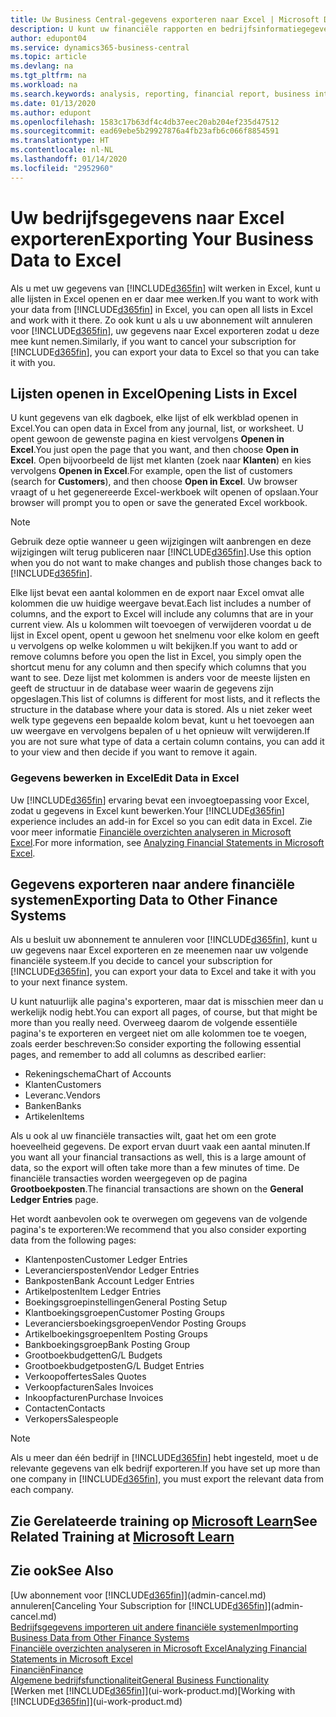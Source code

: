 ```yaml
---
title: Uw Business Central-gegevens exporteren naar Excel | Microsoft Docs
description: U kunt uw financiële rapporten en bedrijfsinformatiegegevens uit Business Central exporteren naar Excel of uw gegevens in Excel openen.
author: edupont04
ms.service: dynamics365-business-central
ms.topic: article
ms.devlang: na
ms.tgt_pltfrm: na
ms.workload: na
ms.search.keywords: analysis, reporting, financial report, business intelligence, BI, Excel
ms.date: 01/13/2020
ms.author: edupont
ms.openlocfilehash: 1583c17b63df4c4db37eec20ab204ef235d47512
ms.sourcegitcommit: ead69ebe5b29927876a4fb23afb6c066f8854591
ms.translationtype: HT
ms.contentlocale: nl-NL
ms.lasthandoff: 01/14/2020
ms.locfileid: "2952960"
---
```

# <a name="exporting-your-business-data-to-excel"></a><span data-ttu-id="51571-103">Uw bedrijfsgegevens naar Excel exporteren</span><span class="sxs-lookup"><span data-stu-id="51571-103">Exporting Your Business Data to Excel</span></span>
<span data-ttu-id="51571-104">Als u met uw gegevens van [!INCLUDE[d365fin](includes/d365fin_md.md)] wilt werken in Excel, kunt u alle lijsten in Excel openen en er daar mee werken.</span><span class="sxs-lookup"><span data-stu-id="51571-104">If you want to work with your data from [!INCLUDE[d365fin](includes/d365fin_md.md)] in Excel, you can open all lists in Excel and work with it there.</span></span> <span data-ttu-id="51571-105">Zo ook kunt u als u uw abonnement wilt annuleren voor [!INCLUDE[d365fin](includes/d365fin_md.md)], uw gegevens naar Excel exporteren zodat u deze mee kunt nemen.</span><span class="sxs-lookup"><span data-stu-id="51571-105">Similarly, if you want to cancel your subscription for [!INCLUDE[d365fin](includes/d365fin_md.md)], you can export your data to Excel so that you can take it with you.</span></span>

## <a name="opening-lists-in-excel"></a><span data-ttu-id="51571-106">Lijsten openen in Excel</span><span class="sxs-lookup"><span data-stu-id="51571-106">Opening Lists in Excel</span></span>
<span data-ttu-id="51571-107">U kunt gegevens van elk dagboek, elke lijst of elk werkblad openen in Excel.</span><span class="sxs-lookup"><span data-stu-id="51571-107">You can open data in Excel from any journal, list, or worksheet.</span></span> <span data-ttu-id="51571-108">U opent gewoon de gewenste pagina en kiest vervolgens **Openen in Excel**.</span><span class="sxs-lookup"><span data-stu-id="51571-108">You just open the page that you want, and then choose **Open in Excel**.</span></span> <span data-ttu-id="51571-109">Open bijvoorbeeld de lijst met klanten (zoek naar **Klanten**) en kies vervolgens **Openen in Excel**.</span><span class="sxs-lookup"><span data-stu-id="51571-109">For example, open the list of customers (search for **Customers**), and then choose **Open in Excel**.</span></span> <span data-ttu-id="51571-110">Uw browser vraagt of u het gegenereerde Excel-werkboek wilt openen of opslaan.</span><span class="sxs-lookup"><span data-stu-id="51571-110">Your browser will prompt you to open or save the generated Excel workbook.</span></span>  

> [!NOTE]
> <span data-ttu-id="51571-111">Gebruik deze optie wanneer u geen wijzigingen wilt aanbrengen en deze wijzigingen wilt terug publiceren naar [!INCLUDE[d365fin](includes/d365fin_md.md)].</span><span class="sxs-lookup"><span data-stu-id="51571-111">Use this option when you do not want to make changes and publish those changes back to [!INCLUDE[d365fin](includes/d365fin_md.md)].</span></span>  

<span data-ttu-id="51571-112">Elke lijst bevat een aantal kolommen en de export naar Excel omvat alle kolommen die uw huidige weergave bevat.</span><span class="sxs-lookup"><span data-stu-id="51571-112">Each list includes a number of columns, and the export to Excel will include any columns that are in your current view.</span></span> <span data-ttu-id="51571-113">Als u kolommen wilt toevoegen of verwijderen voordat u de lijst in Excel opent, opent u gewoon het snelmenu voor elke kolom en geeft u vervolgens op welke kolommen u wilt bekijken.</span><span class="sxs-lookup"><span data-stu-id="51571-113">If you want to add or remove columns before you open the list in Excel, you simply open the shortcut menu for any column and then specify which columns that you want to see.</span></span> <span data-ttu-id="51571-114">Deze lijst met kolommen is anders voor de meeste lijsten en geeft de structuur in de database weer waarin de gegevens zijn opgeslagen.</span><span class="sxs-lookup"><span data-stu-id="51571-114">This list of columns is different for most lists, and it reflects the structure in the database where your data is stored.</span></span> <span data-ttu-id="51571-115">Als u niet zeker weet welk type gegevens een bepaalde kolom bevat, kunt u het toevoegen aan uw weergave en vervolgens bepalen of u het opnieuw wilt verwijderen.</span><span class="sxs-lookup"><span data-stu-id="51571-115">If you are not sure what type of data a certain column contains, you can add it to your view and then decide if you want to remove it again.</span></span>  

### <a name="edit-data-in-excel"></a><span data-ttu-id="51571-116">Gegevens bewerken in Excel</span><span class="sxs-lookup"><span data-stu-id="51571-116">Edit Data in Excel</span></span>
<span data-ttu-id="51571-117">Uw [!INCLUDE[d365fin](includes/d365fin_md.md)] ervaring bevat een invoegtoepassing voor Excel, zodat u gegevens in Excel kunt bewerken.</span><span class="sxs-lookup"><span data-stu-id="51571-117">Your [!INCLUDE[d365fin](includes/d365fin_md.md)] experience includes an add-in for Excel so you can edit data in Excel.</span></span> <span data-ttu-id="51571-118">Zie voor meer informatie [Financiële overzichten analyseren in Microsoft Excel](finance-analyze-excel.md).</span><span class="sxs-lookup"><span data-stu-id="51571-118">For more information, see [Analyzing Financial Statements in Microsoft Excel](finance-analyze-excel.md).</span></span>  

## <a name="exporting-data-to-other-finance-systems"></a><span data-ttu-id="51571-119">Gegevens exporteren naar andere financiële systemen</span><span class="sxs-lookup"><span data-stu-id="51571-119">Exporting Data to Other Finance Systems</span></span>
<span data-ttu-id="51571-120">Als u besluit uw abonnement te annuleren voor [!INCLUDE[d365fin](includes/d365fin_md.md)], kunt u uw gegevens naar Excel exporteren en ze meenemen naar uw volgende financiële systeem.</span><span class="sxs-lookup"><span data-stu-id="51571-120">If you decide to cancel your subscription for [!INCLUDE[d365fin](includes/d365fin_md.md)], you can export your data to Excel and take it with you to your next finance system.</span></span>  

<span data-ttu-id="51571-121">U kunt natuurlijk alle pagina's exporteren, maar dat is misschien meer dan u werkelijk nodig hebt.</span><span class="sxs-lookup"><span data-stu-id="51571-121">You can export all pages, of course, but that might be more than you really need.</span></span> <span data-ttu-id="51571-122">Overweeg daarom de volgende essentiële pagina's te exporteren en vergeet niet om alle kolommen toe te voegen, zoals eerder beschreven:</span><span class="sxs-lookup"><span data-stu-id="51571-122">So consider exporting the following essential pages, and remember to add all columns as described earlier:</span></span>  

* <span data-ttu-id="51571-123">Rekeningschema</span><span class="sxs-lookup"><span data-stu-id="51571-123">Chart of Accounts</span></span>  
* <span data-ttu-id="51571-124">Klanten</span><span class="sxs-lookup"><span data-stu-id="51571-124">Customers</span></span>  
* <span data-ttu-id="51571-125">Leveranc.</span><span class="sxs-lookup"><span data-stu-id="51571-125">Vendors</span></span>  
* <span data-ttu-id="51571-126">Banken</span><span class="sxs-lookup"><span data-stu-id="51571-126">Banks</span></span>  
* <span data-ttu-id="51571-127">Artikelen</span><span class="sxs-lookup"><span data-stu-id="51571-127">Items</span></span>  

<span data-ttu-id="51571-128">Als u ook al uw financiële transacties wilt, gaat het om een grote hoeveelheid gegevens. De export ervan duurt vaak een aantal minuten.</span><span class="sxs-lookup"><span data-stu-id="51571-128">If you want all your financial transactions as well, this is a large amount of data, so the export will often take more than a few minutes of time.</span></span> <span data-ttu-id="51571-129">De financiële transacties worden weergegeven op de pagina **Grootboekposten**.</span><span class="sxs-lookup"><span data-stu-id="51571-129">The financial transactions are shown on the **General Ledger Entries** page.</span></span>  

<span data-ttu-id="51571-130">Het wordt aanbevolen ook te overwegen om gegevens van de volgende pagina's te exporteren:</span><span class="sxs-lookup"><span data-stu-id="51571-130">We recommend that you also consider exporting data from the following pages:</span></span>  

* <span data-ttu-id="51571-131">Klantenposten</span><span class="sxs-lookup"><span data-stu-id="51571-131">Customer Ledger Entries</span></span>  
* <span data-ttu-id="51571-132">Leveranciersposten</span><span class="sxs-lookup"><span data-stu-id="51571-132">Vendor Ledger Entries</span></span>  
* <span data-ttu-id="51571-133">Bankposten</span><span class="sxs-lookup"><span data-stu-id="51571-133">Bank Account Ledger Entries</span></span>  
* <span data-ttu-id="51571-134">Artikelposten</span><span class="sxs-lookup"><span data-stu-id="51571-134">Item Ledger Entries</span></span>  
* <span data-ttu-id="51571-135">Boekingsgroepinstellingen</span><span class="sxs-lookup"><span data-stu-id="51571-135">General Posting Setup</span></span>  
* <span data-ttu-id="51571-136">Klantboekingsgroepen</span><span class="sxs-lookup"><span data-stu-id="51571-136">Customer Posting Groups</span></span>  
* <span data-ttu-id="51571-137">Leveranciersboekingsgroepen</span><span class="sxs-lookup"><span data-stu-id="51571-137">Vendor Posting Groups</span></span>  
* <span data-ttu-id="51571-138">Artikelboekingsgroepen</span><span class="sxs-lookup"><span data-stu-id="51571-138">Item Posting Groups</span></span>  
* <span data-ttu-id="51571-139">Bankboekingsgroep</span><span class="sxs-lookup"><span data-stu-id="51571-139">Bank Posting Group</span></span>  
* <span data-ttu-id="51571-140">Grootboekbudgetten</span><span class="sxs-lookup"><span data-stu-id="51571-140">G/L Budgets</span></span>  
* <span data-ttu-id="51571-141">Grootboekbudgetposten</span><span class="sxs-lookup"><span data-stu-id="51571-141">G/L Budget Entries</span></span>  
* <span data-ttu-id="51571-142">Verkoopoffertes</span><span class="sxs-lookup"><span data-stu-id="51571-142">Sales Quotes</span></span>  
* <span data-ttu-id="51571-143">Verkoopfacturen</span><span class="sxs-lookup"><span data-stu-id="51571-143">Sales Invoices</span></span>  
* <span data-ttu-id="51571-144">Inkoopfacturen</span><span class="sxs-lookup"><span data-stu-id="51571-144">Purchase Invoices</span></span>  
* <span data-ttu-id="51571-145">Contacten</span><span class="sxs-lookup"><span data-stu-id="51571-145">Contacts</span></span>  
* <span data-ttu-id="51571-146">Verkopers</span><span class="sxs-lookup"><span data-stu-id="51571-146">Salespeople</span></span>  

> [!NOTE]  
>   <span data-ttu-id="51571-147">Als u meer dan één bedrijf in [!INCLUDE[d365fin](includes/d365fin_md.md)] hebt ingesteld, moet u de relevante gegevens van elk bedrijf exporteren.</span><span class="sxs-lookup"><span data-stu-id="51571-147">If you have set up more than one company in [!INCLUDE[d365fin](includes/d365fin_md.md)], you must export the relevant data from each company.</span></span>

## <a name="see-related-training-at-microsoft-learnlearnmodulesconfigure-powerbi-excel-dynamics-365-business-centralindex"></a><span data-ttu-id="51571-148">Zie Gerelateerde training op [Microsoft Learn](/learn/modules/configure-powerbi-excel-dynamics-365-business-central/index)</span><span class="sxs-lookup"><span data-stu-id="51571-148">See Related Training at [Microsoft Learn](/learn/modules/configure-powerbi-excel-dynamics-365-business-central/index)</span></span>

## <a name="see-also"></a><span data-ttu-id="51571-149">Zie ook</span><span class="sxs-lookup"><span data-stu-id="51571-149">See Also</span></span>
<span data-ttu-id="51571-150">[Uw abonnement voor [!INCLUDE[d365fin](includes/d365fin_md.md)]](admin-cancel.md) annuleren</span><span class="sxs-lookup"><span data-stu-id="51571-150">[Canceling Your Subscription for [!INCLUDE[d365fin](includes/d365fin_md.md)]](admin-cancel.md)</span></span>  
[<span data-ttu-id="51571-151">Bedrijfsgegevens importeren uit andere financiële systemen</span><span class="sxs-lookup"><span data-stu-id="51571-151">Importing Business Data from Other Finance Systems</span></span>](across-import-data-configuration-packages.md)  
[<span data-ttu-id="51571-152">Financiële overzichten analyseren in Microsoft Excel</span><span class="sxs-lookup"><span data-stu-id="51571-152">Analyzing Financial Statements in Microsoft Excel</span></span>](finance-analyze-excel.md)  
[<span data-ttu-id="51571-153">Financiën</span><span class="sxs-lookup"><span data-stu-id="51571-153">Finance</span></span>](finance.md)  
[<span data-ttu-id="51571-154">Algemene bedrijfsfunctionaliteit</span><span class="sxs-lookup"><span data-stu-id="51571-154">General Business Functionality</span></span>](ui-across-business-areas.md)  
<span data-ttu-id="51571-155">[Werken met [!INCLUDE[d365fin](includes/d365fin_md.md)]](ui-work-product.md)</span><span class="sxs-lookup"><span data-stu-id="51571-155">[Working with [!INCLUDE[d365fin](includes/d365fin_md.md)]](ui-work-product.md)</span></span>  
